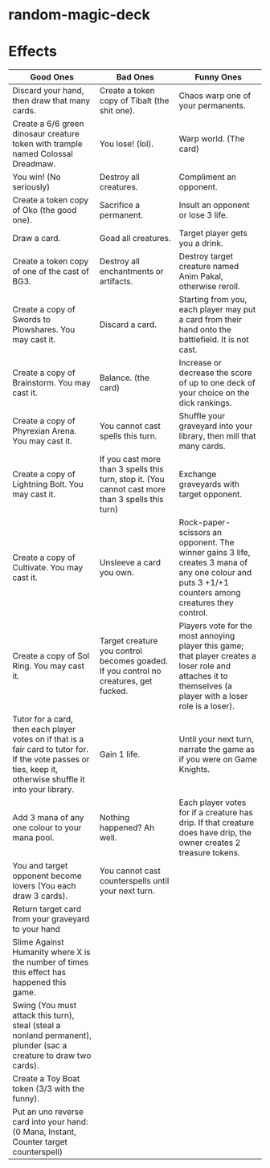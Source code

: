 # random-magic-deck


# Effects

Good Ones     |  Bad Ones     | Funny Ones
------------- | ------------- | ------------- 
Discard your hand, then draw that many cards. | Create a token copy of Tibalt (the shit one). | Chaos warp one of your permanents.
Create a 6/6 green dinosaur creature token with trample named Colossal Dreadmaw. | You lose! (lol). | Warp world. (The card)
You win! (No seriously) | Destroy all creatures. | Compliment an opponent.
Create a token copy of Oko (the good one). | Sacrifice a permanent. | Insult an opponent or lose 3 life.
Draw a card. | Goad all creatures. | Target player gets you a drink. 
Create a token copy of one of the cast of BG3. | Destroy all enchantments or artifacts. | Destroy target creature named Anim Pakal, otherwise reroll.
Create a copy of Swords to Plowshares. You may cast it. | Discard a card. | Starting from you, each player may put a card from their hand onto the battlefield. It is not cast.
Create a copy of Brainstorm. You may cast it. | Balance. (the card) | Increase or decrease the score of up to one deck of your choice on the dick rankings.
Create a copy of Phyrexian Arena. You may cast it. | You cannot cast spells this turn. | Shuffle your graveyard into your library, then mill that many cards.
Create a copy of Lightning Bolt. You may cast it. | If you cast more than 3 spells this turn, stop it. (You cannot cast more than 3 spells this turn) | Exchange graveyards with target opponent.
Create a copy of Cultivate. You may cast it. | Unsleeve a card you own. | Rock-paper-scissors an opponent. The winner gains 3 life, creates 3 mana of any one colour and puts 3 +1/+1 counters among creatures they control.
Create a copy of Sol Ring. You may cast it. | Target creature you control becomes goaded. If you control no creatures, get fucked. | Players vote for the most annoying player this game; that player creates a loser role and attaches it to themselves (a player with a loser role is a loser).
Tutor for a card, then each player votes on if that is a fair card to tutor for. If the vote passes or ties, keep it, otherwise shuffle it into your library. | Gain 1 life. | Until your next turn, narrate the game as if you were on Game Knights.
Add 3 mana of any one colour to your mana pool. | Nothing happened? Ah well. | Each player votes for if a creature has drip. If that creature does have drip, the owner creates 2 treasure tokens.
You and target opponent become lovers (You each draw 3 cards). | You cannot cast counterspells until your next turn. | 
Return target card from your graveyard to your hand | | 
Slime Against Humanity where X is the number of times this effect has happened this game. |  |
Swing (You must attack this turn), steal (steal a nonland permanent), plunder (sac a creature to draw two cards). |  |
Create a Toy Boat token (3/3 with the funny). | | 
Put an uno reverse card into your hand: (0 Mana, Instant, Counter target counterspell) | 
